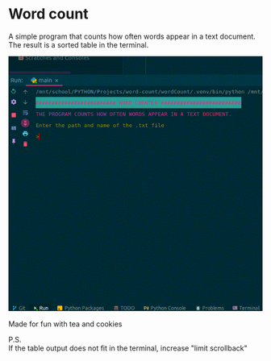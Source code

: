 # Word count


A simple program that counts how often words appear in a text document.  
The result is a sorted table in the terminal.

![Demonstration of work](image/wcdemo.gif)


Made for fun with tea and cookies

P.S.  
If the table output does not fit in the terminal, increase "limit scrollback"